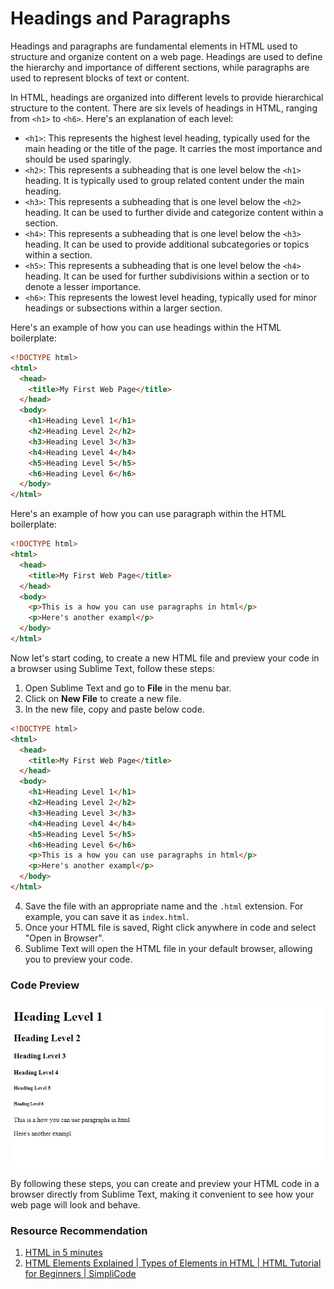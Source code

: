 # Headings and Paragraphs

Headings and paragraphs are fundamental elements in HTML used to structure and organize content on a web page. Headings are used to define the hierarchy and importance of different sections, while paragraphs are used to represent blocks of text or content.

In HTML, headings are organized into different levels to provide hierarchical structure to the content. There are six levels of headings in HTML, ranging from `<h1>` to `<h6>`. Here's an explanation of each level:

- `<h1>`: This represents the highest level heading, typically used for the main heading or the title of the page. It carries the most importance and should be used sparingly.
- `<h2>`: This represents a subheading that is one level below the `<h1>` heading. It is typically used to group related content under the main heading.
- `<h3>`: This represents a subheading that is one level below the `<h2>` heading. It can be used to further divide and categorize content within a section.
- `<h4>`: This represents a subheading that is one level below the `<h3>` heading. It can be used to provide additional subcategories or topics within a section.
- `<h5>`: This represents a subheading that is one level below the `<h4>` heading. It can be used for further subdivisions within a section or to denote a lesser importance.
- `<h6>`: This represents the lowest level heading, typically used for minor headings or subsections within a larger section.

Here's an example of how you can use headings within the HTML boilerplate:

```html
<!DOCTYPE html>
<html>
  <head>
    <title>My First Web Page</title>
  </head>
  <body>
    <h1>Heading Level 1</h1>
    <h2>Heading Level 2</h2>
    <h3>Heading Level 3</h3>
    <h4>Heading Level 4</h4>
    <h5>Heading Level 5</h5>
    <h6>Heading Level 6</h6>
  </body>
</html>
```

Here's an example of how you can use paragraph within the HTML boilerplate:

```html
<!DOCTYPE html>
<html>
  <head>
    <title>My First Web Page</title>
  </head>
  <body>
    <p>This is a how you can use paragraphs in html</p>
    <p>Here's another exampl</p>
  </body>
</html>
```

Now let's start coding, to create a new HTML file and preview your code in a browser using Sublime Text, follow these steps:

1. Open Sublime Text and go to **File** in the menu bar.
2. Click on **New File** to create a new file.
3. In the new file, copy and paste below code.

```html
<!DOCTYPE html>
<html>
  <head>
    <title>My First Web Page</title>
  </head>
  <body>
    <h1>Heading Level 1</h1>
    <h2>Heading Level 2</h2>
    <h3>Heading Level 3</h3>
    <h4>Heading Level 4</h4>
    <h5>Heading Level 5</h5>
    <h6>Heading Level 6</h6>
    <p>This is a how you can use paragraphs in html</p>
    <p>Here's another exampl</p>
  </body>
</html>
```

4. Save the file with an appropriate name and the `.html` extension. For example, you can save it as `index.html`.
5. Once your HTML file is saved, Right click anywhere in code and select "Open in Browser".
6. Sublime Text will open the HTML file in your default browser, allowing you to preview your code.

### Code Preview

![Code Preview](../../assets/images/headings-and-paragraphs.jpg)

By following these steps, you can create and preview your HTML code in a browser directly from Sublime Text, making it convenient to see how your web page will look and behave.

### Resource Recommendation

1. <a href="https://youtu.be/salY_Sm6mv4" target="_blank">HTML in 5 minutes</a>
2. <a href="https://youtu.be/xR-dcJNRyVs" target="_blank">HTML Elements Explained | Types of Elements in HTML | HTML Tutorial for Beginners | SimpliCode
   </a>
